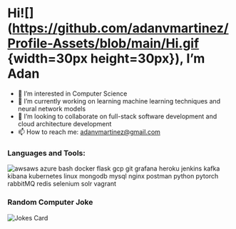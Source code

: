 # Hi![](https://github.com/adanvmartinez/Profile-Assets/blob/main/Hi.gif  {width=30px height=30px}), I’m Adan
- 👀 I’m interested in Computer Science
- 🌱 I’m currently working on learning machine learning techniques and neural network models
- 💞️ I’m looking to collaborate on full-stack software development and cloud architecture development
- 📫 How to reach me: adanvmartinez@gmail.com

### Languages and Tools:
![aws](http://github.com/adanvmartinez/aws.jpg)aws azure bash docker flask gcp git grafana heroku jenkins kafka kibana kubernetes linux mongodb mysql nginx postman python pytorch rabbitMQ redis selenium solr vagrant

### Random Computer Joke
 ![Jokes Card](https://readme-jokes.vercel.app/api?hideBorder)
<!---
adanvmartinez/adanvmartinez is a ✨ special ✨ repository because its `README.md` (this file) appears on your GitHub profile.
You can click the Preview link to take a look at your changes.
--->
